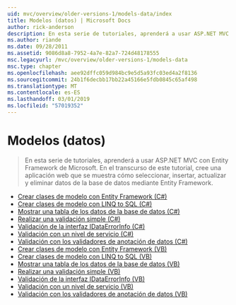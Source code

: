 ```yaml
---
uid: mvc/overview/older-versions-1/models-data/index
title: Modelos (datos) | Microsoft Docs
author: rick-anderson
description: En esta serie de tutoriales, aprenderá a usar ASP.NET MVC con Entity Framework de Microsoft. En el transcurso de este tutorial, cree una aplicación web...
ms.author: riande
ms.date: 09/28/2011
ms.assetid: 9086d8a8-7952-4a7e-82a7-724d48178555
msc.legacyurl: /mvc/overview/older-versions-1/models-data
msc.type: chapter
ms.openlocfilehash: aee92dffc059d984bc9e5d5a93fc03ed4a2f8136
ms.sourcegitcommit: 24b1f6decbb17bb22a45166e5fdb0845c65af498
ms.translationtype: MT
ms.contentlocale: es-ES
ms.lasthandoff: 03/01/2019
ms.locfileid: "57019352"
---
```

<a name="models-data"></a>Modelos (datos)
====================
> En esta serie de tutoriales, aprenderá a usar ASP.NET MVC con Entity Framework de Microsoft. En el transcurso de este tutorial, cree una aplicación web que se muestra cómo seleccionar, insertar, actualizar y eliminar datos de la base de datos mediante Entity Framework.


- [Crear clases de modelo con Entity Framework (C#)](creating-model-classes-with-the-entity-framework-cs.md)
- [Crear clases de modelo con LINQ to SQL (C#)](creating-model-classes-with-linq-to-sql-cs.md)
- [Mostrar una tabla de los datos de la base de datos (C#)](displaying-a-table-of-database-data-cs.md)
- [Realizar una validación simple (C#)](performing-simple-validation-cs.md)
- [Validación de la interfaz IDataErrorInfo (C#)](validating-with-the-idataerrorinfo-interface-cs.md)
- [Validación con un nivel de servicio (C#)](validating-with-a-service-layer-cs.md)
- [Validación con los validadores de anotación de datos (C#)](validation-with-the-data-annotation-validators-cs.md)
- [Crear clases de modelo con Entity Framework (VB)](creating-model-classes-with-the-entity-framework-vb.md)
- [Crear clases de modelo con LINQ to SQL (VB)](creating-model-classes-with-linq-to-sql-vb.md)
- [Mostrar una tabla de los datos de la base de datos (VB)](displaying-a-table-of-database-data-vb.md)
- [Realizar una validación simple (VB)](performing-simple-validation-vb.md)
- [Validación de la interfaz IDataErrorInfo (VB)](validating-with-the-idataerrorinfo-interface-vb.md)
- [Validación con un nivel de servicio (VB)](validating-with-a-service-layer-vb.md)
- [Validación con los validadores de anotación de datos (VB)](validation-with-the-data-annotation-validators-vb.md)
